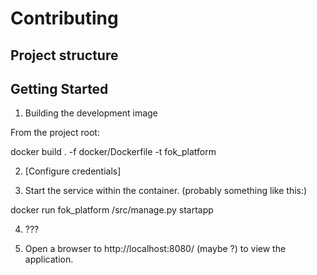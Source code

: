 # Contributing

## Project structure



## Getting Started

1. Building the development image

From the project root:

  docker build . -f docker/Dockerfile -t fok_platform

2. [Configure credentials]

3. Start the service within the container. (probably something like this:)

  docker run fok_platform /src/manage.py startapp
  
4. ???

5. Open a browser to http://localhost:8080/ (maybe ?) to view the application.
